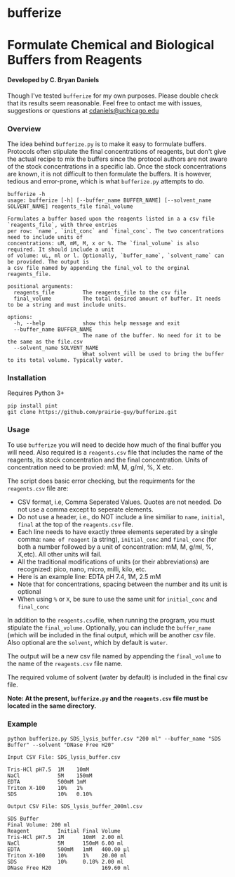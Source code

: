 # bufferize
# Formulate Chemical and Biological Buffers from Reagents

#### Developed by C. Bryan Daniels
Though I've tested `bufferize` for my own purposes. Please double check that its results seem reasonable. Feel free to ontact me with issues, suggestions or questions at cdaniels@uchicago.edu

### Overview
The idea behind `bufferize.py` is to make it easy to formulate buffers. Protocols often stipulate the final concentrations of reagents, but don't give the actual recipe to mix the buffers since the protocol authors are not aware of the stock concentrations in a specific lab. Once the stock concentrations are known, it is not difficult to then formulate the buffers. It is however, tedious and error-prone, which is what `bufferize.py` attempts to do.

```
bufferize -h
usage: bufferize [-h] [--buffer_name BUFFER_NAME] [--solvent_name SOLVENT_NAME] reagents_file final_volume

Formulates a buffer based upon the reagents listed in a a csv file `reagents_file`, with three entries 
per row: `name`, `init_conc` and `final_conc`. The two concentrations need to include units of 
concentrations: uM, mM, M, x or %. The `final_volume` is also required. It should include a unit 
of volume: uL, ml or l. Optionally, `buffer_name`, `solvent_name` can be provided. The output is 
a csv file named by appending the final_vol to the orginal reagents_file.

positional arguments:
  reagents_file         The reagents_file to the csv file
  final_volume          The total desired amount of buffer. It needs to be a string and must include units.

options:
  -h, --help            show this help message and exit
  --buffer_name BUFFER_NAME
                        The name of the buffer. No need for it to be the same as the file.csv
  --solvent_name SOLVENT_NAME
                        What solvent will be used to bring the buffer to its total volume. Typically water.        
```

### Installation
Requires Python 3+
``` 
pip install pint
git clone https://github.com/prairie-guy/bufferize.git
```
### Usage
To use `bufferize` you will need to decide how much of the final buffer you will need. Also required is a `reagents.csv` file that includes the name of the reagents, its stock concentration and the final concentration. Units of concentration need to be provied: mM, M, g/ml, %, X etc.

The script does basic error checking, but the requirments for the `reagents.csv` file are:
- CSV format, i.e, Comma Seperated Values. Quotes are not needed. Do not use a comma except to seperate elements.
- Do not use a header, i.e., do NOT include a line similiar to `name`, `initial`, `final` at the top of the `reagents.csv` file.
- Each line needs to have exactly three elements seperated by a single comma: `name of reagent` (a string), `initial_conc` and `final_conc` (for both a number followed by a unit of concentration: mM, M, g/ml, %, X,etc). All other units will fail.
- All the traditional modifications of units (or their abbreviations) are recognized: pico, nano, micro, milli, kilo, etc.
- Here is an example line: EDTA pH 7.4, 1M, 2.5 mM
- Note that for concentrations, spacing between the number and its unit is optional
- When using `%` or `X`, be sure to use the same unit for `initial_conc` and `final_conc`

In addition to the `reagents.csv`file, when running the program, you must stipulate the `final_volume`. Optionally, you can include the `buffer_name` (which will be included in the final output, which will be another csv file. Also optional are the `solvent`, which by default is `water`.

The output will be a new csv file named by appending the `final_volume` to the name of the `reagents.csv` file name.

The required volume of solvent (water by default) is included in the final csv file.

**Note: At the present, `bufferize.py` and the `reagents.csv` file must be located in the same directory.**

### Example
```
python bufferize.py SDS_lysis_buffer.csv "200 ml" --buffer_name "SDS Buffer" --solvent "DNase Free H20"
```

```Input CSV File: SDS_lysis_buffer.csv```

```
Tris-HCl pH7.5  1M    10mM
NaCl            5M    150mM
EDTA            500mM 1mM
Triton X-100    10%   1%
SDS             10%   0.10%
```

```Output CSV File: SDS_lysis_buffer_200ml.csv```

```
SDS Buffer			
Final Volume: 200 ml			
Reagent         Initial Final Volume
Tris-HCl pH7.5  1M      10mM  2.00 ml
NaCl            5M      150mM 6.00 ml
EDTA            500mM   1mM   400.00 µl
Triton X-100    10%     1%    20.00 ml
SDS             10%     0.10% 2.00 ml
DNase Free H20                169.60 ml
```



